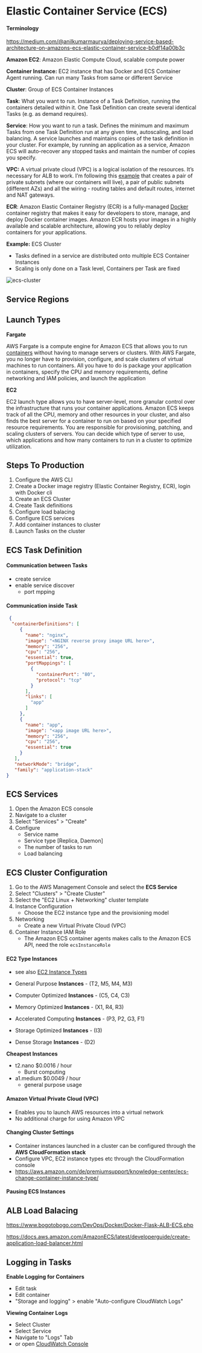 # Elastic Container Service (ECS)



#### Terminology

https://medium.com/@anilkumarmaurya/deploying-service-based-architecture-on-amazons-ecs-elastic-container-service-b0df14a00b3c





**Amazon EC2**: Amazon Elastic Compute Cloud, scalable compute power

**Container Instance:** EC2 instance that has Docker and ECS Container Agent running. Can run many Tasks from same or different Service

**Cluster**: Group of ECS Container Instances

**Task**: What you want to run. Instance of a Task Definition, running the containers detailed within it. One Task Definition can create several identical Tasks (e.g. as demand requires).

**Service**: How you want to run a task. Defines the minimum and maximum Tasks from one Task Definition run at any given time, autoscaling, and load balancing. A service launches and maintains copies of the task definition in your  cluster. For example, by running an application as a service, Amazon ECS will auto-recover any stopped tasks and maintain the number of copies  you specify.

**VPC:** A virtual private cloud (VPC) is a logical isolation of the resources. It’s necessary for ALB to work. I’m following this [example](https://docs.aws.amazon.com/codebuild/latest/userguide/cloudformation-vpc-template.html) that creates a pair of private subnets (where our containers will  live), a pair of public subnets (different AZs) and all the wiring -  routing tables and default routes, internet and NAT gateways.

**ECR**: Amazon Elastic Container Registry (ECR) is a fully-managed [Docker](https://aws.amazon.com/docker/) container registry that makes it easy for developers to store, manage,  and deploy Docker container images. Amazon ECR hosts your images in a  highly available and scalable architecture, allowing you to reliably  deploy containers for your applications.







**Example:** ECS Cluster

- Tasks defined in a service are distributed onto multiple ECS Container Instances
- Scaling is only done on a Task level, Containers per Task are fixed

![ecs-cluster](img/ecs-cluster.png)



## Service Regions







## Launch Types



**Fargate**

AWS Fargate is a compute engine for Amazon ECS that allows you to run [containers](http://aws.amazon.com/what-are-containers) without having to manage servers or clusters. With AWS Fargate, you no  longer have to provision, configure, and scale clusters of virtual  machines to run containers. All you have to do is package your  application in containers, specify the CPU and memory requirements,  define networking and IAM policies, and launch the application

**EC2**

EC2 launch type allows you to have server-level, more granular control over the infrastructure that runs your container applications. Amazon ECS  keeps track of all the CPU, memory and other resources in your cluster,  and also finds the best server for a container to run on based on your  specified resource requirements. You are responsible for provisioning,  patching, and scaling clusters of servers. You can decide which type of  server to use, which applications and how many containers to run in a  cluster to optimize utilization.





## Steps To Production



1. Configure the AWS CLI
2. Create a Docker image registry (Elastic Container Registry, ECR), login with Docker cli
3. Create an ECS Cluster
4. Create Task definitions
5. Configure load balacing
6. Configure ECS services
7. Add container instances to cluster
8. Launch Tasks on the cluster





## ECS Task Definition





#### Communication between Tasks



- create service
- enable service discover
  - port mpping





#### Communication inside Task

```json
 {
  "containerDefinitions": [
     {
       "name": "nginx",
       "image": "<NGINX reverse proxy image URL here>",
       "memory": "256",
       "cpu": "256",
       "essential": true,
       "portMappings": [
         {
           "containerPort": "80",
           "protocol": "tcp"
         }
       ],
       "links": [
         "app"
       ]
     },
     {
       "name": "app",
       "image": "<app image URL here>",
       "memory": "256",
       "cpu": "256",
       "essential": true
     }
   ],
   "networkMode": "bridge",
   "family": "application-stack"
}
```







## ECS Services



1. Open the Amazon ECS console
2. Navigate to a cluster
3. Select "Services" > "Create"
4. Configure
   - Service name
   - Service type [Replica, Daemon]
   - The number of tasks to run
   - Load balancing





## ECS Cluster Configuration

1. Go to the AWS Management Console and select the **ECS Service**
2. Select "Clusters" > "Create Cluster"
3. Select the "EC2 Linux + Networking" cluster template
4. Instance Configuration
   - Choose the EC2 instance type and the provisioning model
5. Networking
   - Create a new Virtual Private Cloud (VPC)
6. Container Instance IAM Role
   - The Amazon ECS container agents makes calls to the Amazon ECS API, need the role `ecsInstanceRole`

#### EC2 Type Instances

- see also [EC2 Instance Types](https://mindmajix.com/aws-ec2-instance-types)

- General Purpose **Instances** - (T2, M5, M4, M3)
- Computer Optimized **Instances** - (C5, C4, C3)
- Memory Optimized **Instances** - (X1, R4, R3)
- Accelerated Computing **Instances** - (P3, P2, G3, F1)
- Storage Optimized **Instances** - (I3)
- Dense Storage **Instances** - (D2)

**Cheapest Instances**

- t2.nano         $0.0016 / hour
  - Burst computing
- a1.medium  $0.0049 / hour
  - general purpose usage

#### Amazon Virtual Private Cloud (VPC)

- Enables you to launch AWS resources into a virtual network
- No additional charge for using Amazon VPC

#### Changing Cluster Settings

- Container instances launched in a cluster can be configured through the **AWS CloudFormation stack**
- Configure VPC, EC2 instance types etc through the CloudFormation console
- https://aws.amazon.com/de/premiumsupport/knowledge-center/ecs-change-container-instance-type/



#### Pausing ECS Instances











## ALB Load Balacing

https://www.bogotobogo.com/DevOps/Docker/Docker-Flask-ALB-ECS.php

https://docs.aws.amazon.com/AmazonECS/latest/developerguide/create-application-load-balancer.html





## Logging in Tasks



**Enable Logging for Containers**

- Edit task
- Edit container
- "Storage and logging" > enable "Auto-configure CloudWatch Logs"

**Viewing Container Logs**

- Select Cluster
- Select Service
- Navigate to "Logs" Tab
- or open [CloudWatch Console](https://us-east-2.console.aws.amazon.com/cloudwatch/home?region=us-east-2)